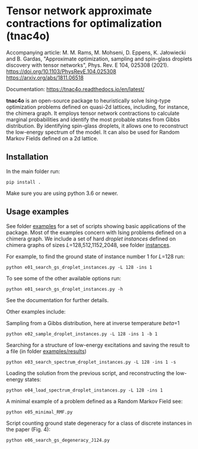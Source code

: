 Tensor network approximate contractions for optimalization (tnac4o)
============
Accompanying article:
M. M. Rams, M. Mohseni, D. Eppens, K. Jałowiecki and B. Gardas, 
"Approximate optimization, sampling and spin-glass droplets discovery with tensor networks", Phys. Rev. E 104, 025308 (2021).
https://doi.org/10.1103/PhysRevE.104.025308
https://arxiv.org/abs/1811.06518

Documentation: https://tnac4o.readthedocs.io/en/latest/

**tnac4o** is an open-source package to heuristically solve Ising-type optimization problems defined on quasi-2d lattices, including, for instance, the chimera graph.
It employs tensor network contractions to calculate marginal probabilities and identify the most probable states from Gibbs distribution.
By identifying spin-glass droplets, it allows one to reconstruct the low-energy spectrum of the model.
It can also be used for Random Markov Fields defined on a 2d lattice.

Installation
------------
In the main folder run:
   ```
   pip install .
   ```
Make sure you are using python 3.6 or newer. 

Usage examples
--------------

See folder [examples](examples) for a set of scripts showing basic applications of the package.
Most of the examples concern with Ising problems defined on a chimera graph. We include a set of hard _droplet instances_ defined on chimera graphs of sizes _L_=128,512,1152,2048, see folder [instances](instances). 

For example, to find the ground state of instance number 1 for _L_=128 run:
   ```
   python e01_search_gs_droplet_instances.py -L 128 -ins 1
   ```
To see some of the other available options run:
   ```
   python e01_search_gs_droplet_instances.py -h
   ```
See the documentation for further details.

Other examples include:

Sampling from a Gibbs distribution, here at inverse temperature _beta_=1
   ```
   python e02_sample_droplet_instances.py -L 128 -ins 1 -b 1
   ```
   
Searching for a structure of low-energy excitations and saving the result to a file (in folder [examples/results](examples/results))
   ```
   python e03_search_spectrum_droplet_instances.py -L 128 -ins 1 -s
   ```

Loading the solution from the previous script, and reconstructing the low-energy states:
   ```
   python e04_load_spectrum_droplet_instances.py -L 128 -ins 1
   ```

A minimal example of a problem defined as a Random Markov Field see:
   ```
   python e05_minimal_RMF.py
   ```

Script counting ground state degeneracy for a class of discrete instances in the paper (Fig. 4):
   ```
   python e06_search_gs_degeneracy_J124.py
   ```


